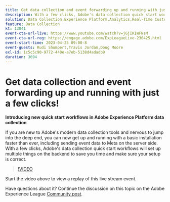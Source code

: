 ```yaml
---
title: Get data collection and event forwarding up and running with just a few clicks!
description: With a few clicks, Adobe's data collection quick start workflows will set up multiple things on the backend to save you time and make sure your setup is correct.
solution: Data Collection,Experience Platform,Analytics,Real-Time Customer Data Platform,Customer Journey Analytics
feature: Data Collection
kt: 13041
event-cta-url-live: https://www.youtube.com/watch?v=jGjIKIWFNsM
event-cta-url-reg: https://engage.adobe.com/ExpLeagueLive-230425.html
event-start-time: 2023-04-25 09:00-8
event-guests: Rudi Shumpert,Travis Jordan,Doug Moore
exl-id: 1c5c5c90-9772-440e-a7eb-5138d4adadb9
duration: 3694
---
```

# Get data collection and event forwarding up and running with just a few clicks!

**Introducing new quick start workflows in Adobe Experience Platform data collection**

If you are new to Adobe's modern data collection tools and nervous to jump into the deep end, you can now get up and running with a basic installation faster than ever, including sending event data to Meta on the server side. With a few clicks, Adobe's data collection quick start workflows will set up multiple things on the backend to save you time and make sure your setup is correct.

>[!VIDEO](https://video.tv.adobe.com/v/3417927/?quality=12&learn=on)

Start the video above to view a replay of this live stream event.

Have questions about it? Continue the discussion on this topic on the Adobe Experience League [Community post](https://experienceleaguecommunities.adobe.com/t5/adobe-experience-platform-data/experience-league-live-post-session-discussion-get-data/m-p/589754#M476).
